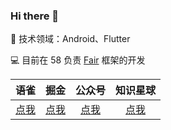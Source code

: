 ### Hi there 👋

<!--
**yancechen/yancechen** is a ✨ _special_ ✨ repository because its `README.md` (this file) appears on your GitHub profile.

Here are some ideas to get you started:

- 🔭 I’m currently working on ...
- 🌱 I’m currently learning ...
- 👯 I’m looking to collaborate on ...
- 🤔 I’m looking for help with ...
- 💬 Ask me about ...
- 📫 How to reach me: ...
- 😄 Pronouns: ...
- ⚡ Fun fact: ...
-->

🧐 技术领域：Android、Flutter

💻 目前在 58 负责 [Fair](https://github.com/wuba/fair) 框架的开发

| 语雀  | 掘金  | 公众号 | 知识星球  |
| :-----:| :----: | :----: | :----: |
| [点我](https://www.yuque.com/youyutech)  | [点我](https://juejin.cn/user/1556564193584039)  | [点我](https://juejin.cn/user/1556564193584039)  |[点我](https://i.postimg.cc/XvT9nxm8/15525254852842-T2-7.jpg)  |


